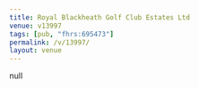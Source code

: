 ```yaml
---
title: Royal Blackheath Golf Club Estates Ltd
venue: v13997
tags: [pub, "fhrs:695473"]
permalink: /v/13997/
layout: venue
---
```

null